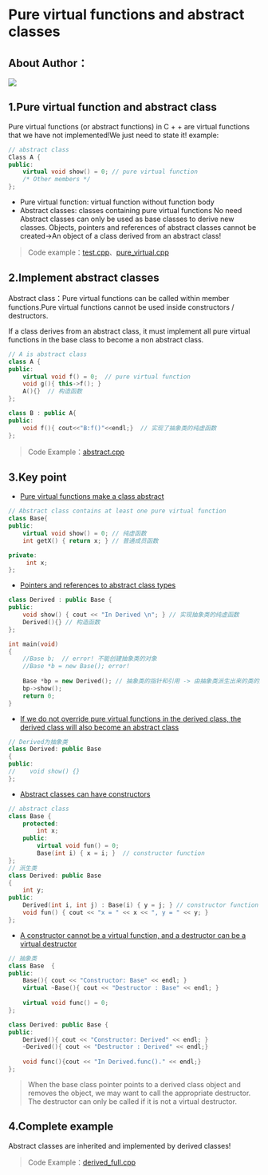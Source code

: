 # Pure virtual functions and abstract classes

## About Author：



![](../img/wechat.jpg)

## 1.Pure virtual function and abstract class


Pure virtual functions (or abstract functions) in C + + are virtual functions that we have not implemented!We just need to state it! 
example:
```cpp
// abstract class
Class A {
public: 
    virtual void show() = 0; // pure virtual function
    /* Other members */
}; 
```

 * Pure virtual function: virtual function without function body
 * Abstract classes: classes containing pure virtual functions
No need
Abstract classes can only be used as base classes to derive new classes. Objects, pointers and references of abstract classes cannot be created->An object of a class derived from an abstract class!

> Code example：[test.cpp](./test.cpp)、[pure_virtual.cpp](./pure_virtual.cpp)

## 2.Implement abstract classes

Abstract class：Pure virtual functions can be called within member functions.Pure virtual functions cannot be used inside constructors / destructors.

If a class derives from an abstract class, it must implement all pure virtual functions in the base class to become a non abstract class.
```cpp
// A is abstract class
class A {
public:
    virtual void f() = 0;  // pure virtual function
    void g(){ this->f(); }
    A(){}  // 构造函数
};

class B : public A{
public:
    void f(){ cout<<"B:f()"<<endl;}  // 实现了抽象类的纯虚函数
};
```

> Code Example：[abstract.cpp](./abstract.cpp)

## 3.Key point

- [Pure virtual functions make a class abstract](./interesting_facts1.cpp)
```cpp
// Abstract class contains at least one pure virtual function
class Base{
public: 
    virtual void show() = 0; // 纯虚函数
    int getX() { return x; } // 普通成员函数

private:
     int x; 
}; 
```

- [Pointers and references to abstract class types](./interesting_facts2.cpp)
```cpp
class Derived : public Base { 
public: 
    void show() { cout << "In Derived \n"; } // 实现抽象类的纯虚函数
    Derived(){} // 构造函数
}; 

int main(void) 
{ 
    //Base b;  // error! 不能创建抽象类的对象
    //Base *b = new Base(); error!
    
    Base *bp = new Derived(); // 抽象类的指针和引用 -> 由抽象类派生出来的类的对象
    bp->show();
    return 0; 
}
```

- [If we do not override pure virtual functions in the derived class, the derived class will also become an abstract class](./interesting_facts3.cpp)
```cpp
// Derived为抽象类
class Derived: public Base 
{ 
public: 
//    void show() {}
}; 
```

- [Abstract classes can have constructors](./interesting_facts4.cpp)
```cpp
// abstract class
class Base { 
    protected: 
        int x; 
    public: 
        virtual void fun() = 0; 
        Base(int i) { x = i; }  // constructor function
}; 
// 派生类
class Derived: public Base 
{ 
    int y; 
public: 
    Derived(int i, int j) : Base(i) { y = j; } // constructor function
    void fun() { cout << "x = " << x << ", y = " << y; }
}; 
```

- [A constructor cannot be a virtual function, and a destructor can be a virtual destructor](./interesting_facts5.cpp)
```cpp
// 抽象类
class Base  {
public:
    Base(){ cout << "Constructor: Base" << endl; }
    virtual ~Base(){ cout << "Destructor : Base" << endl; }
    
    virtual void func() = 0;
};

class Derived: public Base {
public:
    Derived(){ cout << "Constructor: Derived" << endl; }
    ~Derived(){ cout << "Destructor : Derived" << endl;}
    
    void func(){cout << "In Derived.func()." << endl;}
};
```
>When the base class pointer points to a derived class object and removes the object, we may want to call the appropriate destructor.
>The destructor can only be called if it is not a virtual destructor.

## 4.Complete example

Abstract classes are inherited and implemented by derived classes!

> Code Example：[derived_full.cpp](./derived_full.cpp)
